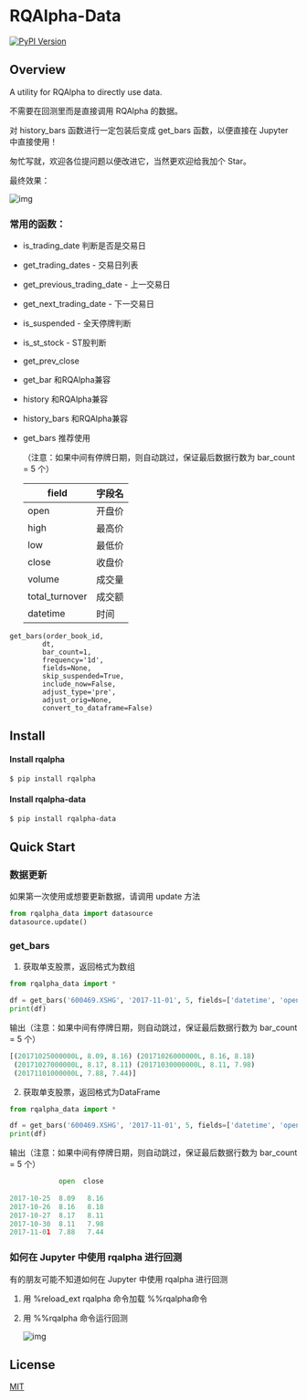 # RQAlpha-Data

[![PyPI Version](https://img.shields.io/pypi/v/rqalpha-data.svg)](https://pypi.python.org/pypi/rqalpha-data)

## Overview
A utility for RQAlpha to directly use data.

不需要在回测里而是直接调用 RQAlpha 的数据。



对 history_bars 函数进行一定包装后变成 get_bars 函数，以便直接在 Jupyter 中直接使用！

匆忙写就，欢迎各位提问题以便改进它，当然更欢迎给我加个 Star。

最终效果：

![img](https://pic3.zhimg.com/50/v2-6cdf9e049c3d738cace34500537008ee.jpg)

### 常用的函数：

* is_trading_date 判断是否是交易日

* get_trading_dates - 交易日列表

* get_previous_trading_date - 上一交易日

* get_next_trading_date - 下一交易日

* is_suspended - 全天停牌判断

* is_st_stock - ST股判断​

* get_prev_close

* get_bar 和RQAlpha兼容

* history 和RQAlpha兼容

* history_bars 和RQAlpha兼容

* get_bars 推荐使用

  （注意：如果中间有停牌日期，则自动跳过，保证最后数据行数为 bar_count = 5 个）

  | field          | 字段名  |
  | -------------- | ---- |
  | open           | 开盘价  |
  | high           | 最高价  |
  | low            | 最低价  |
  | close          | 收盘价  |
  | volume         | 成交量  |
  | total_turnover | 成交额  |
  | datetime       | 时间   |



```
get_bars(order_book_id,
        dt,
        bar_count=1,
        frequency='1d',
        fields=None,
        skip_suspended=True,
        include_now=False,
        adjust_type='pre',
        adjust_orig=None,
        convert_to_dataframe=False)
```

## Install

#### Install rqalpha
```bash
$ pip install rqalpha
```

#### Install rqalpha-data
```bash
$ pip install rqalpha-data
```

## Quick Start

### 数据更新

如果第一次使用或想要更新数据，请调用 update 方法

```python
from rqalpha_data import datasource
datasource.update()
```

### get_bars

1. 获取单支股票，返回格式为数组

```python
from rqalpha_data import *

df = get_bars('600469.XSHG', '2017-11-01', 5, fields=['datetime', 'open', 'close'])
print(df)
```

输出（注意：如果中间有停牌日期，则自动跳过，保证最后数据行数为 bar_count = 5 个）

```python
[(20171025000000L, 8.09, 8.16) (20171026000000L, 8.16, 8.18)
 (20171027000000L, 8.17, 8.11) (20171030000000L, 8.11, 7.98)
 (20171101000000L, 7.88, 7.44)]
```



2. 获取单支股票，返回格式为DataFrame

```python
from rqalpha_data import *

df = get_bars('600469.XSHG', '2017-11-01', 5, fields=['datetime', 'open', 'close'], convert_to_dataframe=True)
print(df)
```

输出（注意：如果中间有停牌日期，则自动跳过，保证最后数据行数为 bar_count = 5 个）

```python
            open  close
                       
2017-10-25  8.09   8.16
2017-10-26  8.16   8.18
2017-10-27  8.17   8.11
2017-10-30  8.11   7.98
2017-11-01  7.88   7.44
```



### 如何在 Jupyter 中使用 rqalpha 进行回测
有的朋友可能不知道如何在 Jupyter 中使用 rqalpha 进行回测

1. 用 %reload_ext rqalpha 命令加载 %%rqalpha命令

2. 用 %%rqalpha 命令运行回测

   ![img](https://pic1.zhimg.com/50/v2-8ce420194c0627d5eff59913c0b513f0.jpg)

## License

[MIT](https://tldrlegal.com/license/mit-license)

